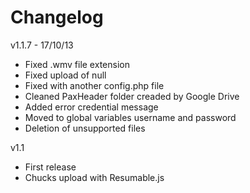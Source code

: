 Changelog
============

v1.1.7 - 17/10/13
- Fixed .wmv file extension
- Fixed upload of null
- Fixed with another config.php file
- Cleaned PaxHeader folder creaded by Google Drive
- Added error credential message
- Moved to global variables username and password
- Deletion of unsupported files

v1.1
- First release
- Chucks upload with Resumable.js
